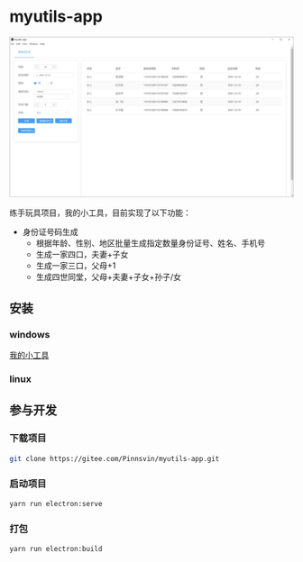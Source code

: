 # myutils-app

![](./images/home.jpg)

练手玩具项目，我的小工具，目前实现了以下功能：

* 身份证号码生成
  * 根据年龄、性别、地区批量生成指定数量身份证号、姓名、手机号
  * 生成一家四口，夫妻+子女
  * 生成一家三口，父母+1
  * 生成四世同堂，父母+夫妻+子女+孙子/女

## 安装

### windows
[我的小工具](https://gitee.com/Pinnsvin/myutils-app/releases)

### linux

## 参与开发

### 下载项目
```bash
git clone https://gitee.com/Pinnsvin/myutils-app.git
```

### 启动项目
```bash 
yarn run electron:serve
```

### 打包
```bash
yarn run electron:build
```
